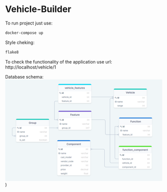 # Vehicle-Builder
To run project just use:
```bash
docker-compose up
```
  
Style cheking:
```bash
flake8
```

To check the functionality of the application use url:
http://localhost/vehicle/1

Database schema:
![database schema](database_schema.png))